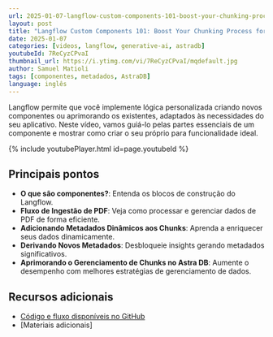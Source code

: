 ```yaml
---
url: 2025-01-07-langflow-custom-components-101-boost-your-chunking-process-for-agentic-rag
layout: post
title: "Langflow Custom Components 101: Boost Your Chunking Process for Agentic RAG"
date: 2025-01-07
categories: [videos, langflow, generative-ai, astradb]
youtubeId: 7ReCyzCPvaI
thumbnail_url: https://i.ytimg.com/vi/7ReCyzCPvaI/mqdefault.jpg
author: Samuel Matioli
tags: [componentes, metadados, AstraDB]
language: inglês
---
```


Langflow permite que você implemente lógica personalizada criando novos componentes ou aprimorando os existentes, adaptados às necessidades do seu aplicativo. Neste vídeo, vamos guiá-lo pelas partes essenciais de um componente e mostrar como criar o seu próprio para funcionalidade ideal.

{% include youtubePlayer.html id=page.youtubeId  %}

## Principais pontos

- **O que são componentes?**: Entenda os blocos de construção do Langflow.
- **Fluxo de Ingestão de PDF**: Veja como processar e gerenciar dados de PDF de forma eficiente.
- **Adicionando Metadados Dinâmicos aos Chunks**: Aprenda a enriquecer seus dados dinamicamente.
- **Derivando Novos Metadados**: Desbloqueie insights gerando metadados significativos.
- **Aprimorando o Gerenciamento de Chunks no Astra DB**: Aumente o desempenho com melhores estratégias de gerenciamento de dados.

## Recursos adicionais

- [Código e fluxo disponíveis no GitHub](https://github.com/smatiolids/airline-ai-agent/tree/main/custom_components)
- [Materiais adicionais]